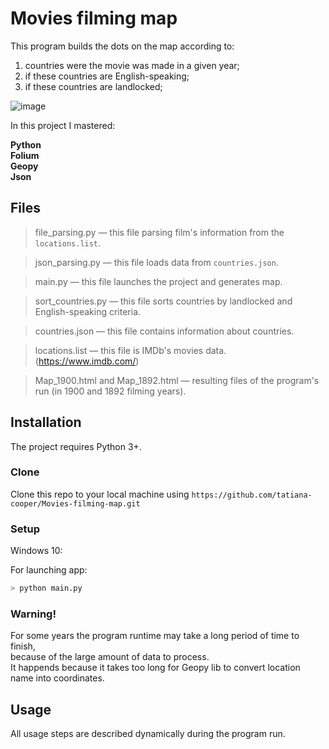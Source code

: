 ﻿
# Movies filming map
This program builds the dots on the map according to:  
1) countries were the movie was made in a given year;
2) if these countries are English-speaking;
3) if these countries are landlocked;

![image](https://drive.google.com/uc?export=view&id=1gqBhmWv0WayFI7B9-uPe2dJXiND36D5M)


In this project I mastered:

**Python** <br>
**Folium** <br>
**Geopy** <br>
**Json** <br>


## Files
> file_parsing.py — this file parsing film's information from the `locations.list`.

> json_parsing.py — this file loads data from `countries.json`.

> main.py — this file launches the project and generates map.

> sort_countries.py — this file sorts countries by landlocked and English-speaking criteria.

> countries.json — this file contains information about countries.

> locations.list — this file is IMDb's movies data. (https://www.imdb.com/)

> Map_1900.html and Map_1892.html — resulting files of the program's run (in 1900 and 1892 filming years). 


## Installation
The project requires Python 3+.

### Clone
Clone this repo to your local machine using  `https://github.com/tatiana-cooper/Movies-filming-map.git`

### Setup
Windows 10:

For launching app:
```sh
> python main.py
```

### Warning! 
For some years the program runtime may take a long period of time to finish, <br>
because of the large amount of data to process.<br>
It happends because it takes too long for Geopy lib to convert location name into coordinates.<br>


## Usage
All usage steps are described dynamically during the program run.

